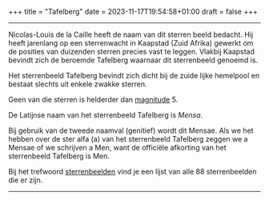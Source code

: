 +++
title = "Tafelberg"
date = 2023-11-17T19:54:58+01:00
draft = false
+++

---
Nicolas-Louis de la Caille heeft de naam van dit sterren beeld bedacht.
Hij heeft jarenlang op een sterrenwacht in Kaapstad (Zuid Afrika)
gewerkt om de posities van duizenden sterren precies vast te leggen.
Vlakbij Kaapstad bevindt zich de beroemde Tafelberg waarnaar dit
sterrenbeeld genoemd is.

Het sterrenbeeld Tafelberg bevindt zich dicht bij de zuide lijke
hemelpool en bestaat slechts uit enkele zwakke sterren.

Geen van die sterren is helderder dan [magnitude](/encyclopedie/magnitude)
5.

De Latijnse naam van het sterrenbeeld Tafelberg is *Mensa*.

Bij gebruik van de tweede naamval (genitief) wordt dit Mensae. Als we
het hebben over de ster alfa (a) van het sterrenbeeld Tafelberg zeggen
we a Mensae of we schrijven a Men, want de officiële afkorting van het
sterrenbeeld Tafelberg is Men.

Bij het trefwoord [sterrenbeelden](/encyclopedie/sterrenbeeld) vind je een
lijst van alle 88 sterrenbeelden die er zijn.

---
